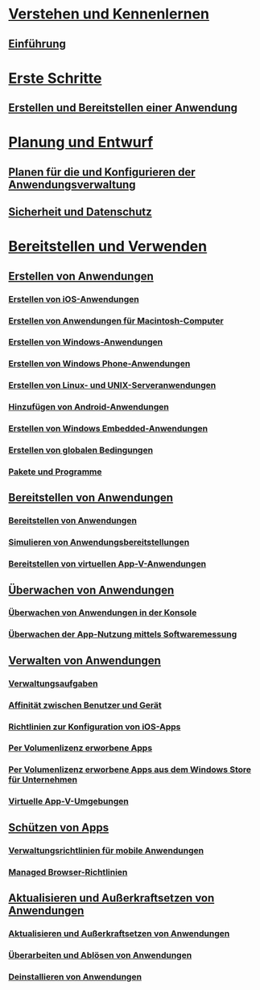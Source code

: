 # [Verstehen und Kennenlernen](understand/introduction-to-application-management.md)
## [Einführung](understand/introduction-to-application-management.md)

# [Erste Schritte](get-started/create-and-deploy-an-application.md)
## [Erstellen und Bereitstellen einer Anwendung](get-started/create-and-deploy-an-application.md)

# [Planung und Entwurf](plan-design/plan-for-and-configure-application-management.md)
## [Planen für die und Konfigurieren der Anwendungsverwaltung](plan-design/plan-for-and-configure-application-management.md)
## [Sicherheit und Datenschutz](plan-design/security-and-privacy-for-application-management.md)

# [Bereitstellen und Verwenden](deploy-use/create-applications.md)

## [Erstellen von Anwendungen](deploy-use/create-applications.md)
### [Erstellen von iOS-Anwendungen](get-started/creating-ios-applications.md)
### [Erstellen von Anwendungen für Macintosh-Computer](get-started/creating-mac-computer-applications.md)
### [Erstellen von Windows-Anwendungen](get-started/creating-windows-applications.md)
### [Erstellen von Windows Phone-Anwendungen](get-started/creating-windows-phone-applications.md)
### [Erstellen von Linux- und UNIX-Serveranwendungen](get-started/creating-linux-and-unix-server-applications.md)
### [Hinzufügen von Android-Anwendungen](get-started/creating-android-applications.md)
### [Erstellen von Windows Embedded-Anwendungen](get-started/creating-windows-embedded-applications.md)
### [Erstellen von globalen Bedingungen](deploy-use/create-global-conditions.md)
### [Pakete und Programme](deploy-use/packages-and-programs.md)

## [Bereitstellen von Anwendungen](deploy-use/deploy-applications.md)
### [Bereitstellen von Anwendungen](deploy-use/deploy-applications.md)
### [Simulieren von Anwendungsbereitstellungen](deploy-use/simulate-application-deployments.md)
### [Bereitstellen von virtuellen App-V-Anwendungen](get-started/deploying-app-v-virtual-applications.md)

## [Überwachen von Anwendungen](deploy-use/monitor-applications-from-the-console.md)
### [Überwachen von Anwendungen in der Konsole](deploy-use/monitor-applications-from-the-console.md)
### [Überwachen der App-Nutzung mittels Softwaremessung](deploy-use/monitor-app-usage-with-software-metering.md)

## [Verwalten von Anwendungen](deploy-use/management-tasks-applications.md)
### [Verwaltungsaufgaben](deploy-use/management-tasks-applications.md)
### [Affinität zwischen Benutzer und Gerät](deploy-use/link-users-and-devices-with-user-device-affinity.md)
### [Richtlinien zur Konfiguration von iOS-Apps](deploy-use/configure-ios-apps-with-app-configuration-policies.md)
### [Per Volumenlizenz erworbene Apps](deploy-use/manage-volume-purchased-ios-apps.md)
### [Per Volumenlizenz erworbene Apps aus dem Windows Store für Unternehmen](deploy-use/manage-apps-from-the-windows-store-for-business.md)
### [Virtuelle App-V-Umgebungen](deploy-use/create-app-v-virtual-environments.md)

## [Schützen von Apps](deploy-use/protect-apps-using-mam-policies.md)
### [Verwaltungsrichtlinien für mobile Anwendungen](deploy-use/protect-apps-using-mam-policies.md)
### [Managed Browser-Richtlinien](deploy-use/manage-internet-access-using-managed-browser-policies.md)

## [Aktualisieren und Außerkraftsetzen von Anwendungen](deploy-use/update-and-retire-applications.md)
### [Aktualisieren und Außerkraftsetzen von Anwendungen](deploy-use/update-and-retire-applications.md)
### [Überarbeiten und Ablösen von Anwendungen](deploy-use/revise-and-supersede-applications.md)
### [Deinstallieren von Anwendungen](deploy-use/uninstall-applications.md)






<!--HONumber=Nov16_HO1-->



